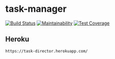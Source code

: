 # task-manager

[![Build Status](https://travis-ci.org/Yorickov/project-lvl4-s195.svg?branch=master)](https://travis-ci.org/Yorickov/project-lvl4-s195)
[![Maintainability](https://api.codeclimate.com/v1/badges/96bd2cc9f4437bdd633e/maintainability)](https://codeclimate.com/github/Yorickov/project-lvl4-s195/maintainability)
[![Test Coverage](https://api.codeclimate.com/v1/badges/96bd2cc9f4437bdd633e/test_coverage)](https://codeclimate.com/github/Yorickov/project-lvl4-s195/test_coverage)

## Heroku

```
https://task-director.herokuapp.com/
```
